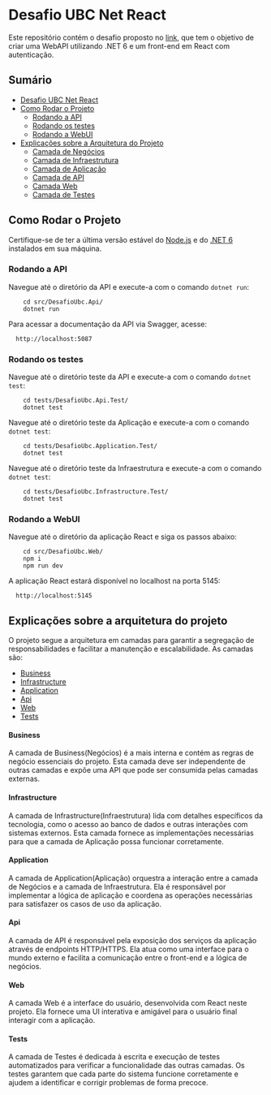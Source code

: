 # Desafio UBC Net React

Este repositório contém o desafio proposto no [link](https://github.com/Uniao-brasileira-dos-Compositores/desafio-net-react), que tem o objetivo de criar uma WebAPI utilizando .NET 6 e um front-end em React com autenticação.

## Sumário

- [Desafio UBC Net React](#desafio-ubc-net-react)
- [Como Rodar o Projeto](#como-rodar-o-projeto)
  - [Rodando a API](#rodando-a-api)
  - [Rodando os testes](#rodando-os-testes)
  - [Rodando a WebUI](#rodando-a-webui)
- [Explicações sobre a Arquitetura do Projeto](#explicações-sobre-a-arquitetura-do-projeto)
  - [Camada de Negócios](#camada-de-negócios)
  - [Camada de Infraestrutura](#camada-de-infraestrutura)
  - [Camada de Aplicação](#camada-de-aplicação)
  - [Camada de API](#camada-de-api)
  - [Camada Web](#camada-web)
  - [Camada de Testes](#camada-de-testes)

## Como Rodar o Projeto

Certifique-se de ter a última versão estável do [Node.js](https://nodejs.org/en) e do [.NET 6](https://dotnet.microsoft.com/pt-br/download/dotnet/6.0) instalados em sua máquina.

### Rodando a API

Navegue até o diretório da API e execute-a com o comando `dotnet run`:
```shell
    cd src/DesafioUbc.Api/
    dotnet run
```
Para acessar a documentação da API via Swagger, acesse:
````shell
  http://localhost:5087
````

### Rodando os testes

Navegue até o diretório teste da API e execute-a com o comando `dotnet test`:
```shell
    cd tests/DesafioUbc.Api.Test/
    dotnet test
```
Navegue até o diretório teste da Aplicação e execute-a com o comando `dotnet test`:
```shell
    cd tests/DesafioUbc.Application.Test/
    dotnet test
```
Navegue até o diretório teste da Infraestrutura e execute-a com o comando `dotnet test`:
```shell
    cd tests/DesafioUbc.Infrastructure.Test/
    dotnet test
```

### Rodando a WebUI
Navegue até o diretório da aplicação React e siga os passos abaixo:
```shell
    cd src/DesafioUbc.Web/
    npm i
    npm run dev
```
A aplicação React estará disponível no localhost na porta 5145:
````shell
  http://localhost:5145
````

## Explicações sobre a arquitetura do projeto
O projeto segue a arquitetura em camadas para garantir a segregação de responsabilidades e facilitar a manutenção e escalabilidade. 
As camadas são:
- [Business](#business)
- [Infrastructure](#infrastructure)
- [Application](#application)
- [Api](#api)
- [Web](#web)
- [Tests](#tests)

#### Business
A camada de Business(Negócios) é a mais interna e contém as regras de negócio essenciais do projeto. Esta camada deve ser independente de outras camadas e expõe uma API que pode ser consumida pelas camadas externas.

#### Infrastructure
A camada de Infrastructure(Infraestrutura) lida com detalhes específicos da tecnologia, como o acesso ao banco de dados e outras interações com sistemas externos. Esta camada fornece as implementações necessárias para que a camada de Aplicação possa funcionar corretamente.

#### Application
A camada de Application(Aplicação) orquestra a interação entre a camada de Negócios e a camada de Infraestrutura. Ela é responsável por implementar a lógica de aplicação e coordena as operações necessárias para satisfazer os casos de uso da aplicação.

#### Api
A camada de API é responsável pela exposição dos serviços da aplicação através de endpoints HTTP/HTTPS. Ela atua como uma interface para o mundo externo e facilita a comunicação entre o front-end e a lógica de negócios.

#### Web
A camada Web é a interface do usuário, desenvolvida com React neste projeto. Ela fornece uma UI interativa e amigável para o usuário final interagir com a aplicação.

#### Tests
A camada de Testes é dedicada à escrita e execução de testes automatizados para verificar a funcionalidade das outras camadas. Os testes garantem que cada parte do sistema funcione corretamente e ajudem a identificar e corrigir problemas de forma precoce.